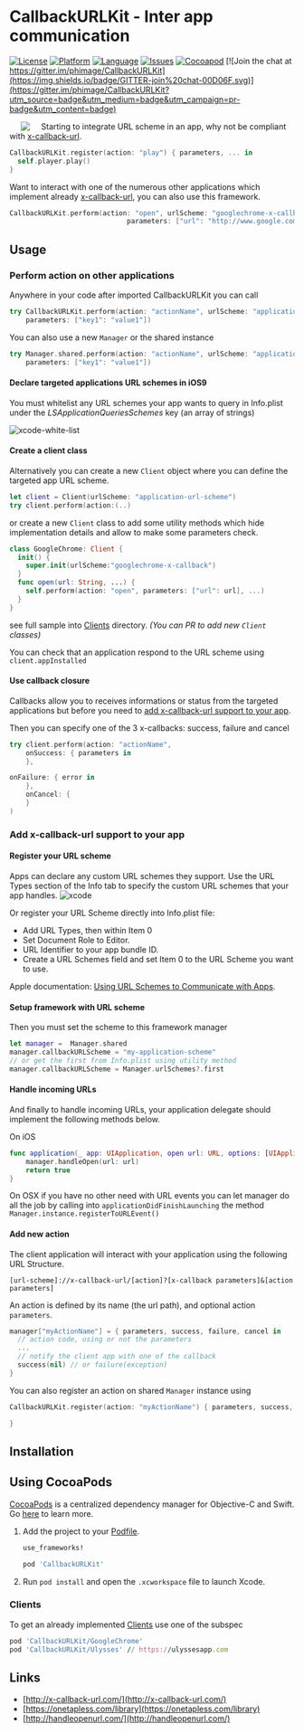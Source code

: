 # CallbackURLKit - Inter app communication

[![License](https://img.shields.io/badge/license-MIT-blue.svg?style=flat
            )](http://mit-license.org)
[![Platform](http://img.shields.io/badge/platform-ios_osx_tvos-lightgrey.svg?style=flat
             )](https://developer.apple.com/resources/)
[![Language](http://img.shields.io/badge/language-swift-orange.svg?style=flat
             )](https://developer.apple.com/swift)
[![Issues](https://img.shields.io/github/issues/phimage/CallbackURLKit.svg?style=flat
           )](https://github.com/phimage/CallbackURLKit/issues)
[![Cocoapod](http://img.shields.io/cocoapods/v/CallbackURLKit.svg?style=flat)](http://cocoadocs.org/docsets/CallbackURLKit/)
[![Join the chat at https://gitter.im/phimage/CallbackURLKit](https://img.shields.io/badge/GITTER-join%20chat-00D06F.svg)](https://gitter.im/phimage/CallbackURLKit?utm_source=badge&utm_medium=badge&utm_campaign=pr-badge&utm_content=badge)

[<img align="left" src="logo.png" hspace="20">](#logo) Starting to integrate URL scheme in an app,
why not be compliant with [x-callback-url](http://x-callback-url.com/specifications/).
```swift
CallbackURLKit.register(action: "play") { parameters, ... in
  self.player.play()
}
```
Want to interact with one of the numerous other applications which implement already [x-callback-url](http://x-callback-url.com/apps/), you can also use this framework.

```swift
CallbackURLKit.perform(action: "open", urlScheme: "googlechrome-x-callback",
                             parameters: ["url": "http://www.google.com"])
```

## Usage

### Perform action on other applications
Anywhere in your code after imported CallbackURLKit you can call
```swift
try CallbackURLKit.perform(action: "actionName", urlScheme: "applicationName",
    parameters: ["key1": "value1"])
```
You can also use a new `Manager` or the shared instance
```swift
try Manager.shared.perform(action: "actionName", urlScheme: "application-name",
    parameters: ["key1": "value1"])
```

#### Declare targeted applications URL schemes in iOS9
You must whitelist any URL schemes your app wants to query in Info.plist under the *LSApplicationQueriesSchemes* key (an array of strings)

![xcode-white-list](http://useyourloaf.com/assets/images/2015/2015-09-06-001.png)

#### Create a client class
Alternatively you can create a new `Client` object where you can define the targeted app URL scheme.
```swift
let client = Client(urlScheme: "application-url-scheme")
try client.perform(action:(..)
```
or create a new `Client` class to add some utility methods which hide implementation details and allow to make some parameters check.
```swift
class GoogleChrome: Client {
  init() {
    super.init(urlScheme:"googlechrome-x-callback")
  }
  func open(url: String, ...) {
    self.perform(action: "open", parameters: ["url": url], ...)
  }
}
```
see full sample into [Clients](/Clients) directory. *(You can PR to add new `Client` classes)*

You can check that an application respond to the URL scheme using `client.appInstalled`

#### Use callback closure
Callbacks allow you to receives informations or status from the targeted applications but before you need to [add x-callback-url support to your app](#add-x-callback-url-support-to-your-app).

Then you can specify one of the 3 x-callbacks: success, failure and cancel

```swift
try client.perform(action: "actionName",
    onSuccess: { parameters in
    },

onFailure: { error in
    },
    onCancel: {
    }
)
```

### Add x-callback-url support to your app ###

#### Register your URL scheme
Apps can declare any custom URL schemes they support. Use the URL Types section of the Info tab to specify the custom URL schemes that your app handles.
![xcode](https://raw.githubusercontent.com/OAuthSwift/OAuthSwift/master/Assets/URLSchemes.png)

Or register your URL Scheme directly into Info.plist file:
- Add URL Types, then within Item 0
- Set Document Role to Editor.
- URL Identifier to your app bundle ID.
- Create a URL Schemes field and set Item 0 to the URL Scheme you want to use.

Apple documentation: [Using URL Schemes to Communicate with Apps](https://developer.apple.com/library/ios/documentation/iPhone/Conceptual/iPhoneOSProgrammingGuide/Inter-AppCommunication/Inter-AppCommunication.html#//apple_ref/doc/uid/TP40007072-CH6-SW1).

#### Setup framework with URL scheme
Then you must set the scheme to this framework manager
 ```swift
 let manager =  Manager.shared
 manager.callbackURLScheme = "my-application-scheme"
 // or get the first from Info.plist using utility method
 manager.callbackURLScheme = Manager.urlSchemes?.first
 ```
#### Handle incoming URLs
And finally to handle incoming URLs, your application delegate should implement the following methods below.

On iOS
```swift
func application(_ app: UIApplication, open url: URL, options: [UIApplicationOpenURLOptionsKey : Any] = [:]) -> Bool {
    manager.handleOpen(url: url)
    return true
}
```

On OSX if you have no other need with URL events you can let manager do all the job by calling into `applicationDidFinishLaunching`
the method `Manager.instance.registerToURLEvent()`

#### Add new action
The client application will interact with your application using the following URL Structure.

`[url-scheme]://x-callback-url/[action]?[x-callback parameters]&[action parameters]`

An action is defined by its name (the url path), and optional action `parameters`.

```swift
manager["myActionName"] = { parameters, success, failure, cancel in
  // action code, using or not the parameters
  ...
  // notify the client app with one of the callback
  success(nil) // or failure(exception)
}
```
You can also register an action on shared `Manager` instance using
```swift
CallbackURLKit.register(action: "myActionName") { parameters, success, failure, cancel in

}
```

## Installation

## Using CocoaPods ##
[CocoaPods](https://cocoapods.org/) is a centralized dependency manager for
Objective-C and Swift. Go [here](https://guides.cocoapods.org/using/index.html)
to learn more.

1. Add the project to your [Podfile](https://guides.cocoapods.org/using/the-podfile.html).

    ```ruby
    use_frameworks!

    pod 'CallbackURLKit'
    ```

2. Run `pod install` and open the `.xcworkspace` file to launch Xcode.

### Clients
To get an already implemented [Clients](/Clients) use one of the subspec
```ruby
pod 'CallbackURLKit/GoogleChrome'
pod 'CallbackURLKit/Ulysses' // https://ulyssesapp.com
```

## Links
- [http://x-callback-url.com/](http://x-callback-url.com/)
- [https://onetapless.com/library](https://onetapless.com/library)
- [http://handleopenurl.com/](http://handleopenurl.com/)
